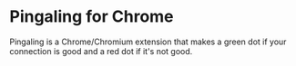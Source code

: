 Pingaling for Chrome
====================

Pingaling is a Chrome/Chromium extension that makes a green dot if your connection is good and a red dot if it's not good.
